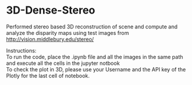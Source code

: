 # 3D-Dense-Stereo

Performed stereo based 3D reconstruction of scene and compute and analyze the disparity maps using test images from http://vision.middlebury.edu/stereo/


Instructions:<br>
To run the code, place the .ipynb file and all the images in the same path and execute all the cells in the jupyter notbook<br>
To check the plot in 3D, please use your Username and the API key of the Plotly for the last cell of notebook.
